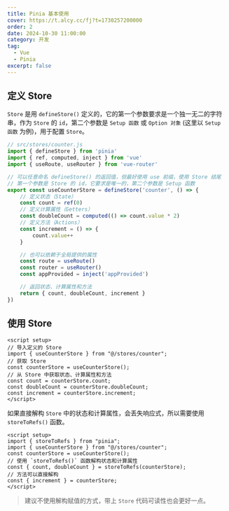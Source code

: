 ```yaml
---
title: Pinia 基本使用
cover: https://t.alcy.cc/fj?t=1730257200000
order: 2
date: 2024-10-30 11:00:00
category: 开发
tag:
  - Vue
  - Pinia
excerpt: false
---
```


## 定义 Store

`Store` 是用 `defineStore()` 定义的，它的第一个参数要求是一个独一无二的字符串，作为 `Store` 的 `id`，第二个参数是 `Setup 函数` 或 `Option 对象` (这里以 `Setup 函数` 为例)，用于配置 `Store`。

```JavaScript
// src/stores/counter.js
import { defineStore } from 'pinia'
import { ref, computed, inject } from 'vue'
import { useRoute, useRouter } from 'vue-router'

// 可以任意命名 defineStore() 的返回值，但最好使用 use 前缀，使用 Store 结尾
// 第一个参数是 Store 的 id，它要求是唯一的，第二个参数是 Setup 函数
export const useCounterStore = defineStore('counter', () => {
    // 定义状态（State）
    const count = ref(0)
    // 定义计算属性（Getters）
    const doubleCount = computed(() => count.value * 2)
    // 定义方法（Actions）
    const increment = () => {
        count.value++
    }

    // 也可以依赖于全局提供的属性
    const route = useRoute()
    const router = useRouter()
    const appProvided = inject('appProvided')

    // 返回状态、计算属性和方法
    return { count, doubleCount, increment }
})
```

## 使用 Store

```vue
<script setup>
// 导入定义的 Store
import { useCounterStore } from "@/stores/counter";
// 获取 Store
const counterStore = useCounterStore();
// 从 Store 中获取状态、计算属性和方法
const count = counterStore.count;
const doubleCount = counterStore.doubleCount;
const increment = counterStore.increment;
</script>
```

如果直接解构 `Store` 中的状态和计算属性，会丢失响应式，所以需要使用 `storeToRefs()` 函数。

```vue
<script setup>
import { storeToRefs } from "pinia";
import { useCounterStore } from "@/stores/counter";
const counterStore = useCounterStore();
// 使用 `storeToRefs()` 函数解构状态和计算属性
const { count, doubleCount } = storeToRefs(counterStore);
// 方法可以直接解构
const { increment } = counterStore;
</script>
```

> 建议不使用解构赋值的方式，带上 `Store` 代码可读性也会更好一点。
